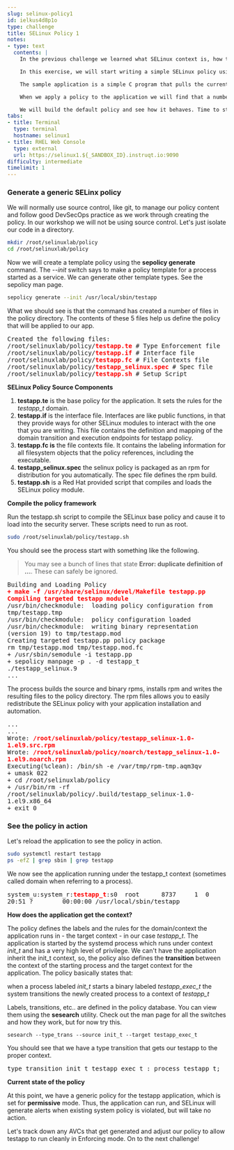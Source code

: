 ```yaml
---
slug: selinux-policy1
id: ielkus4d8p1o
type: challenge
title: SELinux Policy 1
notes:
- type: text
  contents: |
    In the previous challenge we learned what SELinux context is, how to list context for different operating system objects, how to search for it in policy, how to change context on an object and how to reset it to the default.

    In this exercise, we will start writing a simple SELinux policy using context to confine a custom application.

    The sample application is a simple C program that pulls the current weather for each of the worldwide Red Hat offices from a weather site. The code for the sample application is already compiled and running on your system. You can find the source in the /root/selinuxlab directory.

    When we apply a policy to the application we will find that a number of AVCs become apparent.

    We will build the default policy and see how it behaves. Time to start the next challenge.
tabs:
- title: Terminal
  type: terminal
  hostname: selinux1
- title: RHEL Web Console
  type: external
  url: https://selinux1.${_SANDBOX_ID}.instruqt.io:9090
difficulty: intermediate
timelimit: 1
---
```

### Generate a generic SELinx policy

We will normally use source control, like git, to manage our policy content and follow good DevSecOps practice as we work through creating the policy. In our workshop we will not be using source control. Let's just isolate our code in a directory.

```bash
mkdir /root/selinuxlab/policy
cd /root/selinuxlab/policy
```

Now we will create a template policy using the **sepolicy generate** command. The *--init* switch says to make a policy template for a process started as a service. We can generate other template types. See the sepolicy man page.

```bash
sepolicy generate --init /usr/local/sbin/testapp
```

What we should see is that the command has created a number of files in the policy directory. The contents of these 5 files help us define the policy that will be applied to our app.

<pre class="file" style="white-space: pre-wrap; font-family:monospace;">Created the following files:
/root/selinuxlab/policy/<strong style="color: red">testapp.te</strong> # Type Enforcement file
/root/selinuxlab/policy/<strong style="color: red">testapp.if</strong> # Interface file
/root/selinuxlab/policy/<strong style="color: red">testapp.fc</strong> # File Contexts file
/root/selinuxlab/policy/<strong style="color: red">testapp_selinux.spec</strong> # Spec file
/root/selinuxlab/policy/<strong style="color: red">testapp.sh</strong> # Setup Script</pre>

**SELinux Policy Source Components**

1. **testapp.te** is the base policy for the application. It sets the rules for the *testapp_t* domain.
2. **testapp.if** is the interface file. Interfaces are like public functions, in that they provide ways for other SELinux modules to interact with the one that you are writing. This file contains the definition and mapping of the domain transition and execution endpoints for testapp policy.
3. **testapp.fc is** the file contexts file. It contains the labeling information for all filesystem objects that the policy references, including the executable.
4. **testapp_selinux.spec** the selinux policy is packaged as an rpm for distribution for you automatically. The spec file defines the rpm build.
5. **testapp.sh** is a Red Hat provided script that compiles and loads the SELinux policy module.

**Compile the policy framework**

Run the testapp.sh script to compile the SELinux base policy and cause it to load into the security server. These scripts need to run as root.

```bash
sudo /root/selinuxlab/policy/testapp.sh
```

You should see the process start with something like the following.
> You may see a bunch of lines that state **Error: duplicate definition of ...**. These can safely be ignored.

<pre class="file" style="white-space: pre-wrap; font-family:monospace;">Building and Loading Policy
<strong style="color: red">+ make -f /usr/share/selinux/devel/Makefile testapp.pp
Compiling targeted testapp module</strong>
/usr/bin/checkmodule:  loading policy configuration from tmp/testapp.tmp
/usr/bin/checkmodule:  policy configuration loaded
/usr/bin/checkmodule:  writing binary representation (version 19) to tmp/testapp.mod
Creating targeted testapp.pp policy package
rm tmp/testapp.mod tmp/testapp.mod.fc
+ /usr/sbin/semodule -i testapp.pp
+ sepolicy manpage -p . -d testapp_t
./testapp_selinux.9
...
</pre>

 The process builds the source and binary rpms, installs rpm and writes the resulting files to the policy directory. The rpm files allows you to easily redistribute the SELinux policy with your application installation and automation.

 <pre class="file" style="white-space: pre-wrap; font-family:monospace;">...
...
Wrote: <strong style="color: red">/root/selinuxlab/policy/testapp_selinux-1.0-1.el9.src.rpm</strong>
Wrote: <strong style="color: red">/root/selinuxlab/policy/noarch/testapp_selinux-1.0-1.el9.noarch.rpm</strong>
Executing(%clean): /bin/sh -e /var/tmp/rpm-tmp.aqm3qv
+ umask 022
+ cd /root/selinuxlab/policy
+ /usr/bin/rm -rf /root/selinuxlab/policy/.build/testapp_selinux-1.0-1.el9.x86_64
+ exit 0
</pre>

### See the policy in action

Let's reload the application to see the policy in action.

```bash
sudo systemctl restart testapp
ps -efZ | grep sbin | grep testapp
```

We now see the application running under the testapp_t context (sometimes called domain when referring to a process).
<pre class="file" style="white-space: pre-wrap; font-family:monospace;">system_u:system_r:<strong style="color: red">testapp_t</strong>:s0  root      8737     1  0 20:51 ?        00:00:00 /usr/local/sbin/testapp</pre>

**How does the application get the context?**

The policy defines the labels and the rules for the domain/context the application runs in - the target context - in our case *testapp_t*. The application is started by the systemd process which runs under context *init_t* and has a very high level of privilege. We can't have the application inherit the init_t context, so, the policy also defines the **transition** between the context of the starting process and the target context for the application. The policy basically states that:

when a process labeled *init_t* starts a binary labeled *testapp_exec_t* the system transitions the newly created process to a context of *testapp_t*

Labels, transitions, etc.. are defined in the policy database. You can view them using the **sesearch** utility. Check out the man page for all the switches and how they work, but for now try this.

```
sesearch --type_trans --source init_t --target testapp_exec_t
```

You should see that we have a type transition that gets our testapp to the proper context.

<pre class="file" style="white-space: pre-wrap; font-family:monospace;">type_transition init_t testapp_exec_t : process testapp_t;</pre>

**Current state of the policy**

At this point, we have a generic policy for the testapp application, which is set for **permissive** mode. Thus, the application can run, and SELinux will generate alerts when existing system policy is violated, but will take no action.

Let's track down any AVCs that get generated and adjust our policy to allow testapp to run cleanly in Enforcing mode. On to the next challenge!
